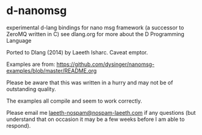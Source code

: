 d-nanomsg
=========

experimental d-lang bindings for nano msg framework (a successor to ZeroMQ written in C)
see dlang.org for more about the D Programming Language

Ported to Dlang (2014) by Laeeth Isharc.  Caveat emptor.

Examples are from:
    https://github.com/dysinger/nanomsg-examples/blob/master/README.org

Please be aware that this was written in a hurry and may not be of outstanding quality.

The examples all compile and seem to work correctly.

Please email me laeeth-nospam@nospam-laeeth.com if any questions (but understand that
on occasion it may be a few weeks before I am able to respond).
    


